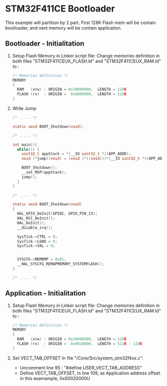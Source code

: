 # STM32F411CE Bootloader

This example will partition by 2 part. First 128K Flash mem will be contain bootloader, and next memory will be contain application.

## Bootloader - Initialitation

1. Setup Flash Memory in Linker script file:
    Change memories definition in both files "STM32F411CEUX_FLASH.ld" and "STM32F411CEUX_RAM.ld" to :

    ```c
    /* Memories definition */
    MEMORY
    {
      RAM   (xrw) : ORIGIN = 0x20000000,  LENGTH = 128K
      FLASH (rx)  : ORIGIN =  0x8000000,  LENGTH = 128K
    }

    ```

1. Write Jump

    ```c
    /* ..... */

    static void BOOT_Shutdown(void);

    /* ..... */

    int main(){
      while(1) {
        uint32_t appStack = *(__IO uint32_t *)(APP_ADDR);
        void (*jump)(void) = (void (*)(void))(*(__IO uint32_t *)(APP_ADDR + 4));

        BOOT_Shutdown();
        __set_MSP(appStack);
        jump();
      }
    }

    /* ..... */

    static void BOOT_Shutdown(void)
    {
      HAL_GPIO_DeInit(GPIOC, GPIO_PIN_13);
      HAL_RCC_DeInit();
      HAL_DeInit();
      __disable_irq();

      SysTick->CTRL = 0;
      SysTick->LOAD = 0;
      SysTick->VAL = 0;


      SYSCFG->MEMRMP = 0x01;
      __HAL_SYSCFG_REMAPMEMORY_SYSTEMFLASH();
    }
    
    /* ..... */
    ```

## Application - Initialitation

1. Setup Flash Memory in Linker script file:
    Change memories definition in both files "STM32F411CEUX_FLASH.ld" and "STM32F411CEUX_RAM.ld" to :

    ```c
    /* Memories definition */
    MEMORY
    {
      RAM   (xrw) : ORIGIN = 0x20000000,  LENGTH = 128K
      FLASH (rx)  : ORIGIN =  0x8020000,  LENGTH = 512K - 128K
    }

    ```

1. Set VECT_TAB_OFFSET
    In file "/Core/Src/system_stm32f4xx.c":
    - Uncomment line 95 : "#define USER_VECT_TAB_ADDRESS"
    - Define VECT_TAB_OFFSET, in line 109, as Application address offset. in this examample, 0x00020000U
